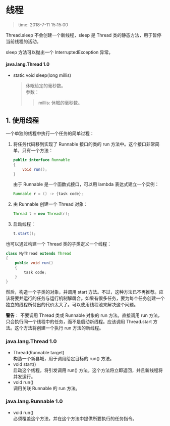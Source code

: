 # 线程
>time: 2018-7-11 15:15:00

Thread.sleep 不会创建一个新线程，sleep 是 Thread 类的静态方法，用于暂停当前线程的活动。

sleep 方法可以抛出一个 InterruptedException 异常。

#### java.lang.Thread 1.0
* static void sleep(long millis)
    >休眠给定的毫秒数。  
    >参数：
    >>millis: 休眠的毫秒数。

## 1. 使用线程

一个单独的线程中执行一个任务的简单过程：  
1. 将任务代码移到实现了 Runnable 接口的类的 run 方法中。这个接口非常简单，只有一个方法：
    ```java
    public interface Runnable
    {
        void run();
    }
    ```

    由于 Runnable 是一个函数式接口，可以用 lambda 表达式建立一个实例：
    ```java
    Runnable r = () -> {task code};
    ````
1. 由 Runnable 创建一个 Thread 对象：
    ```java
    Thread t = new Thread(r);
    ```
1. 启动线程：
    ```java
    t.start();
    ```

也可以通过构建一个 Thread 类的子类定义一个线程：
```java
class MyThread extends Thread
{
    public void run()
    {
        task code;
    }
}
```
然后，构造一个子类的对象，并调用 start 方法。不过，这种方法已不再推荐。应该将要并运行的任务与运行机制解耦合。如果有很多任务，要为每个任务创建一个独立的线程所付出的代价太大了。可以使用线程池来解决这个问题。

**警告**： 不要调用 Thread 类或 Runnable 对象的 run 方法。直接调用 run 方法，只会执行同一个线程中的任务，而不是启动新线程。应该调用 Thread.start 方法。这个方法将创建一个执行 run 方法的新线程。

### java.lang.Thread 1.0
* Thread(Runnable target)   
   构造一个新县城，用于调用给定目标的 run() 方法。
* void start()  
   启动这个线程，将引发调用 run() 方法。这个方法将立即返回，并且新线程将并发运行。
* void run()  
   调用关联 Runnable 的 run 方法。
### java.lang.Runnable 1.0
* void run()  
   必须覆盖这个方法，并在这个方法中提供所要执行的任务指令。